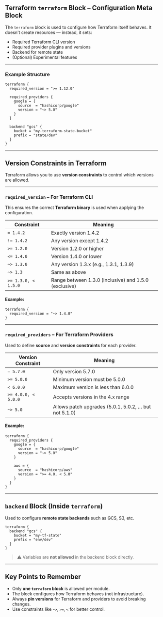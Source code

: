 
## Terraform `terraform` Block – Configuration Meta Block

The `terraform` block is used to configure how Terraform itself behaves. It doesn't create resources — instead, it sets:

* Required Terraform CLI version
* Required provider plugins and versions
* Backend for remote state
* (Optional) Experimental features

---

### Example Structure

```hcl
terraform {
  required_version = ">= 1.12.0"

  required_providers {
    google = {
      source  = "hashicorp/google"
      version = "~> 5.0"
    }
  }

  backend "gcs" {
    bucket = "my-terraform-state-bucket"
    prefix = "state/dev"
  }
}
```

---

## Version Constraints in Terraform

Terraform allows you to use **version constraints** to control which versions are allowed.

---

### `required_version` – For Terraform CLI

This ensures the correct **Terraform binary** is used when applying the configuration.

| Constraint          | Meaning                                               |
| ------------------- | ----------------------------------------------------- |
| `= 1.4.2`           | Exactly version 1.4.2                                 |
| `!= 1.4.2`          | Any version except 1.4.2                              |
| `>= 1.2.0`          | Version 1.2.0 or higher                               |
| `<= 1.4.0`          | Version 1.4.0 or lower                                |
| `~> 1.3.0`          | Any version 1.3.x (e.g., 1.3.1, 1.3.9)                |
| `~> 1.3`            | Same as above                                         |
| `>= 1.3.0, < 1.5.0` | Range between 1.3.0 (inclusive) and 1.5.0 (exclusive) |

#### Example:

```hcl
terraform {
  required_version = "~> 1.4.0"
}
```

---

###  `required_providers` – For Terraform Providers

Used to define **source** and **version constraints** for each provider.

| Version Constraint  | Meaning                                               |
| ------------------- | ----------------------------------------------------- |
| `= 5.7.0`           | Only version 5.7.0                                    |
| `>= 5.0.0`          | Minimum version must be 5.0.0                         |
| `< 6.0.0`           | Maximum version is less than 6.0.0                    |
| `>= 4.0.0, < 5.0.0` | Accepts versions in the 4.x range                     |
| `~> 5.0`            | Allows patch upgrades (5.0.1, 5.0.2, … but not 5.1.0) |

#### Example:

```hcl
terraform {
  required_providers {
    google = {
      source  = "hashicorp/google"
      version = "~> 5.0"
    }

    aws = {
      source  = "hashicorp/aws"
      version = ">= 4.0, < 5.0"
    }
  }
}
```

---

## `backend` Block (Inside `terraform`)

Used to configure **remote state backends** such as GCS, S3, etc.

```hcl
terraform {
  backend "gcs" {
    bucket = "my-tf-state"
    prefix = "env/dev"
  }
}
```

> ⚠️ Variables are **not allowed** in the backend block directly.

---

## Key Points to Remember

* Only **one `terraform` block** is allowed per module.
* The block configures how Terraform behaves (not infrastructure).
* Always **pin versions** for Terraform and providers to avoid breaking changes.
* Use constraints like `~>`, `>=`, `<` for better control.
